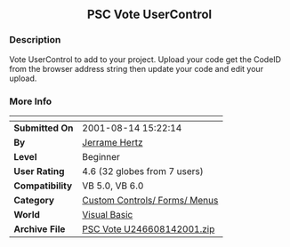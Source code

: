 ﻿<div align="center">

## PSC Vote UserControl


</div>

### Description

Vote UserControl to add to your project. Upload your code get the CodeID from the browser address string then update your code and edit your upload.
 
### More Info
 


<span>             |<span>
---                |---
**Submitted On**   |2001-08-14 15:22:14
**By**             |[Jerrame Hertz](https://github.com/Planet-Source-Code/PSCIndex/blob/master/ByAuthor/jerrame-hertz.md)
**Level**          |Beginner
**User Rating**    |4.6 (32 globes from 7 users)
**Compatibility**  |VB 5\.0, VB 6\.0
**Category**       |[Custom Controls/ Forms/  Menus](https://github.com/Planet-Source-Code/PSCIndex/blob/master/ByCategory/custom-controls-forms-menus__1-4.md)
**World**          |[Visual Basic](https://github.com/Planet-Source-Code/PSCIndex/blob/master/ByWorld/visual-basic.md)
**Archive File**   |[PSC Vote U246608142001\.zip](https://github.com/Planet-Source-Code/jerrame-hertz-psc-vote-usercontrol__1-26205/archive/master.zip)








